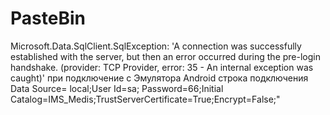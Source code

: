 # PasteBin
Microsoft.Data.SqlClient.SqlException: 'A connection was successfully established with the server, but then an error occurred during the pre-login handshake. (provider: TCP Provider, error: 35 - An internal exception was caught)' при подключение с Эмулятора Android строка подключения Data Source= local;User Id=sa; Password=66;Initial Catalog=IMS_Medis;TrustServerCertificate=True;Encrypt=False;"
